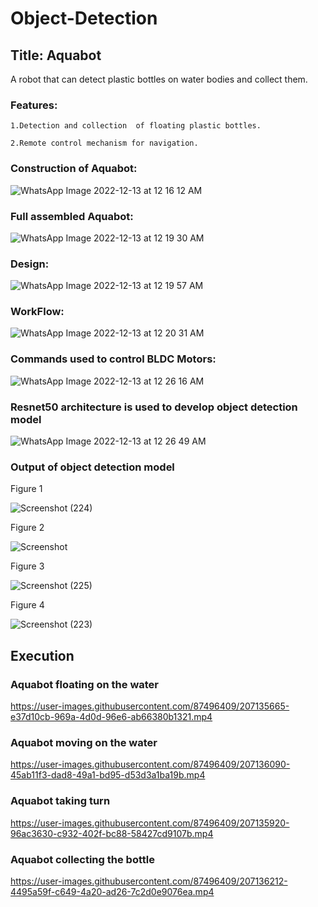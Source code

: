 # Object-Detection

## Title: Aquabot

A robot that can detect plastic bottles on water bodies and collect them.

### Features: 

    1.Detection and collection  of floating plastic bottles.
    
    2.Remote control mechanism for navigation.
    
    
    
### Construction of Aquabot:

![WhatsApp Image 2022-12-13 at 12 16 12 AM](https://user-images.githubusercontent.com/87496409/207131437-eaa9a73d-b2b1-40c6-8744-0ef93f770a7e.jpeg)



### Full assembled Aquabot:

![WhatsApp Image 2022-12-13 at 12 19 30 AM](https://user-images.githubusercontent.com/87496409/207131650-fe67f827-cddc-4110-aaea-7418ae6f0c06.jpeg)



### Design:

![WhatsApp Image 2022-12-13 at 12 19 57 AM](https://user-images.githubusercontent.com/87496409/207131792-bfd38f59-2164-4733-b792-c5485a0ffa2f.jpeg)



### WorkFlow:

![WhatsApp Image 2022-12-13 at 12 20 31 AM](https://user-images.githubusercontent.com/87496409/207131962-98d3df67-64f0-4b35-ad8e-1669a45a2760.jpeg)



### Commands used to control BLDC Motors:

![WhatsApp Image 2022-12-13 at 12 26 16 AM](https://user-images.githubusercontent.com/87496409/207132084-c47c51dd-fa36-4df1-b458-3b7fa1ee978f.jpeg)



### Resnet50 architecture is used to develop object detection model

![WhatsApp Image 2022-12-13 at 12 26 49 AM](https://user-images.githubusercontent.com/87496409/207132389-c3ada2ce-05c2-4f0a-a072-680d8fb97428.jpeg)



### Output of object detection model


Figure 1


![Screenshot (224)](https://user-images.githubusercontent.com/87496409/207134052-0a8702f6-7443-4cab-a79b-2bdb16d61b52.png)



Figure 2


![Screenshot](https://user-images.githubusercontent.com/87496409/207134244-21be4e9c-00aa-45b7-b936-497ba5a5f0fe.png)



Figure 3


![Screenshot (225)](https://user-images.githubusercontent.com/87496409/207134331-88b78de4-a303-4304-9b90-88dfb879ab21.png)



Figure 4


![Screenshot (223)](https://user-images.githubusercontent.com/87496409/207134364-0a8e9a75-389b-4a1b-a54f-710e85200cd4.png)




## Execution

### Aquabot floating on the water


https://user-images.githubusercontent.com/87496409/207135665-e37d10cb-969a-4d0d-96e6-ab66380b1321.mp4


### Aquabot moving on the water


https://user-images.githubusercontent.com/87496409/207136090-45ab11f3-dad8-49a1-bd95-d53d3a1ba19b.mp4





### Aquabot taking turn



https://user-images.githubusercontent.com/87496409/207135920-96ac3630-c932-402f-bc88-58427cd9107b.mp4



### Aquabot collecting the bottle


https://user-images.githubusercontent.com/87496409/207136212-4495a59f-c649-4a20-ad26-7c2d0e9076ea.mp4



